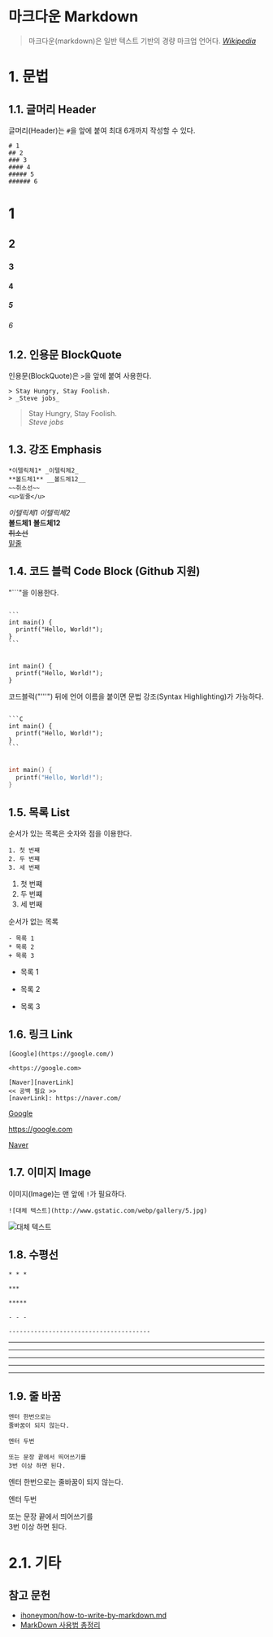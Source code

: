 # 마크다운 Markdown

> 마크다운(markdown)은 일반 텍스트 기반의 경량 마크업 언어다. _[Wikipedia](https://google.com)_




# 1. 문법

## 1.1. 글머리 Header
글머리(Header)는 `#`을 앞에 붙여 최대 6개까지 작성할 수 있다.

```
# 1
## 2
### 3
#### 4
##### 5
###### 6
```

# 1
## 2
### 3
#### 4
##### 5
###### 6

## 1.2. 인용문 BlockQuote
인용문(BlockQuote)은 ```>```을 앞에 붙여 사용한다.

```
> Stay Hungry, Stay Foolish.  
> _Steve jobs_
```

> Stay Hungry, Stay Foolish.  
> _Steve jobs_

## 1.3. 강조 Emphasis
```
*이텔릭체1* _이텔릭체2_
**볼드체1** __볼드체12__
~~취소선~~
<u>밑줄</u>
```

*이텔릭체1* _이텔릭체2_  
**볼드체1** __볼드체12__  
~~취소선~~  
<u>밑줄</u>  

## 1.4. 코드 블럭 Code Block (Github 지원)
"\```"을 이용한다.
<pre>
<code>
```
int main() {
  printf("Hello, World!");
}
```
</code>
</pre>

```
int main() {
  printf("Hello, World!");
}
```

코드블럭("\'''") 뒤에 언어 이름을 붙이면 문법 강조(Syntax Highlighting)가 가능하다.

<pre>
<code>
```C
int main() {
  printf("Hello, World!");
}
```
</code>
</pre>

```C
int main() {
  printf("Hello, World!");
}
```

## 1.5. 목록 List
순서가 있는 목록은 숫자와 점을 이용한다.

```
1. 첫 번쨰
2. 두 번쨰
3. 세 번째
```

1. 첫 번쨰
2. 두 번쨰
3. 세 번째

순서가 없는 목록

```
- 목록 1
* 목록 2
+ 목록 3
```

- 목록 1
* 목록 2
+ 목록 3

## 1.6. 링크 Link
```
[Google](https://google.com/)

<https://google.com>

[Naver][naverLink]
<< 공백 필요 >>
[naverLink]: https://naver.com/
```

[Google](https://google.com/)

<https://google.com>

[Naver][naverLink]

[naverLink]: https://naver.com/

## 1.7. 이미지 Image
이미지(Image)는 맨 앞에 `!`가 필요하다.
```
![대체 텍스트](http://www.gstatic.com/webp/gallery/5.jpg)
```

![대체 텍스트](http://www.gstatic.com/webp/gallery/5.jpg)

## 1.8. 수평선

```
* * *

***

*****

- - -

---------------------------------------
```

* * *

***

*****

- - -

---------------------------------------

## 1.9. 줄 바꿈
```
엔터 한번으로는 
줄바꿈이 되지 않는다.

엔터 두번

또는 문장 끝에서 띄어쓰기를   
3번 이상 하면 된다.
```

엔터 한번으로는 
줄바꿈이 되지 않는다.

엔터 두번

또는 문장 끝에서 띄어쓰기를   
3번 이상 하면 된다.

# 2.1. 기타

## 참고 문헌
 - [ihoneymon/how-to-write-by-markdown.md](https://gist.github.com/ihoneymon/652be052a0727ad59601#file-how-to-write-by-markdown-md)
 - [MarkDown 사용법 총정리](https://heropy.blog/2017/09/30/markdown/)
